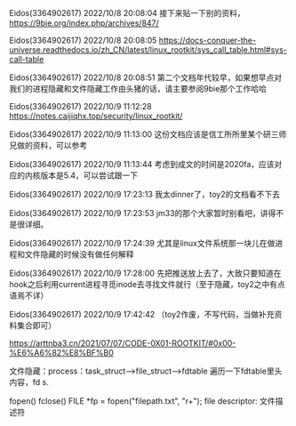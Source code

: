 Eidos(3364902617) 2022/10/8 20:08:04
接下来贴一下别的资料，https://9bie.org/index.php/archives/847/

Eidos(3364902617) 2022/10/8 20:08:05
https://docs-conquer-the-universe.readthedocs.io/zh_CN/latest/linux_rootkit/sys_call_table.html#sys-call-table

Eidos(3364902617) 2022/10/8 20:08:51
第二个文档年代较早，如果想早点对我们的进程隐藏和文件隐藏工作由头猪的话，请主要参阅9bie那个工作哈哈

Eidos(3364902617) 2022/10/9 11:12:28
https://notes.caijiqhx.top/security/linux_rootkit/

Eidos(3364902617) 2022/10/9 11:13:00
这份文档应该是信工所所里某个研三师兄做的资料，可以参考

Eidos(3364902617) 2022/10/9 11:13:44
考虑到成文的时间是2020fa，应该对应的内核版本是5.4，可以尝试跟一下

Eidos(3364902617) 2022/10/9 17:23:13
我太dinner了，toy2的文档看不下去

Eidos(3364902617) 2022/10/9 17:23:53
jm33的那个大家暂时别看吧，讲得不是很详细。

Eidos(3364902617) 2022/10/9 17:24:39
尤其是linux文件系统那一块儿在做进程和文件隐藏的时候没有做任何解释

Eidos(3364902617) 2022/10/9 17:28:00
先把推送放上去了，大致只要知道在hook之后利用current进程寻觅inode去寻找文件就行（至于隐藏，toy2之中有点语焉不详）

Eidos(3364902617) 2022/10/9 17:42:42
（toy2作废，不写代码，当做补充资料集合即可）

https://arttnba3.cn/2021/07/07/CODE-0X01-ROOTKIT/#0x00-%E6%A6%82%E8%BF%B0

文件隐藏：process：task_struct-->file_struct-->fdtable
遍历一下fdtable里头内容，fd s.


fopen()
fclose()
FILE *fp = fopen("filepath.txt", "r+");
file descriptor: 文件描述符